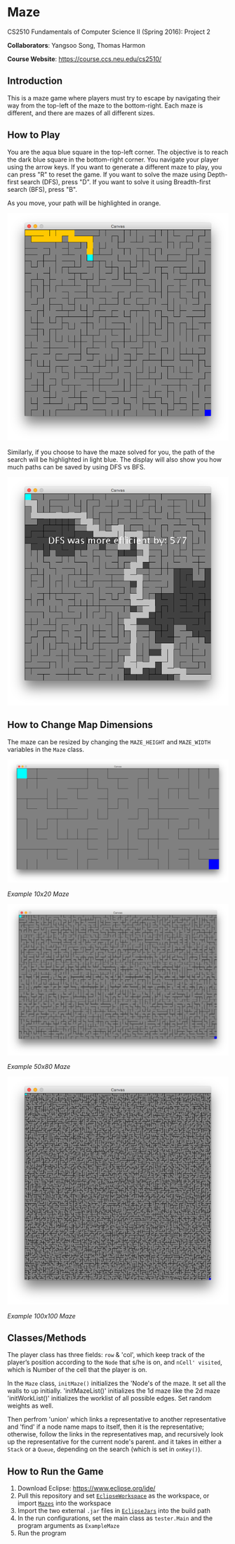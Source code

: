 # Maze
CS2510 Fundamentals of Computer Science II (Spring 2016): Project 2

**Collaborators**: Yangsoo Song, Thomas Harmon

**Course Website**: https://course.ccs.neu.edu/cs2510/

## Introduction
This is a maze game where players must try to escape by navigating their way
from the top-left of the maze to the bottom-right. Each maze is different, and
there are mazes of all different sizes.

## How to Play
You are the aqua blue square in the top-left corner. The objective is to reach the
dark blue square in the bottom-right corner. You navigate your player using the arrow
keys. If you want to generate a different maze to play, you can press "R" to
reset the game. If you want to solve the maze using Depth-first search (DFS),
press "D". If you want to solve it using Breadth-first search (BFS), press "B".

As you move, your path will be highlighted in orange.

![Highlighted orange path](Screenshots/midplay.png)

Similarly, if you choose to have the maze solved for you, the path of the search
will be highlighted in light blue. The display will also show you how much paths
can be saved by using DFS vs BFS.

![Highlighted black path](Screenshots/dfs.png)

## How to Change Map Dimensions
The maze can be resized by changing the `MAZE_HEIGHT` and `MAZE_WIDTH` variables
in the `Maze` class.

![10x20 maze](Screenshots/maze_10x20.png)

*Example 10x20 Maze*

![50x80 maze](Screenshots/maze_50x80.png)

*Example 50x80 Maze*

![100x100 maze](Screenshots/maze_100x100.png)

*Example 100x100 Maze*

## Classes/Methods
The player class has three fields: `row` & 'col', which keep track of the
player’s position according to the `Node` that s/he is on, and `nCell'
visited`, which is Number of the cell that the player is on.

In the `Maze` class, `initMaze()` initializes the 'Node's of the maze. 
It set all the walls to up initially. 
'initMazeList()' initializes the 1d maze like the 2d maze
'initWorkList()' initializes the worklist of all possible edges. Set random weights as well.

Then perfrom 'union' which links a representative to another representative
and 'find' if a node name maps to itself, then it is the representative; otherwise,
follow the links in the representatives map, and recursively look up 
the representative for the current node's parent.
and it takes in either a `Stack` or a `Queue`, depending on the search (which is set in `onKey()`).


## How to Run the Game
1. Download Eclipse: https://www.eclipse.org/ide/
2. Pull this repository and set [`EclipseWorkspace`](/EclipseWorkspace) as
the workspace, or import [`Mazes`](/EclipseWorkspace/Mazes) into the workspace
3. Import the two external `.jar` files in [`EclipseJars`](/EclipseJars) into
the build path
4. In the run configurations, set the main class as `tester.Main` and the
program arguments as `ExampleMaze`
5. Run the program
